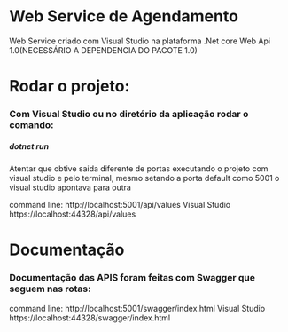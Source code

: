 # Web Service de Agendamento
Web Service criado com Visual Studio na plataforma .Net core Web Api 1.0(NECESSÁRIO A DEPENDENCIA DO PACOTE 1.0)

# Rodar o projeto:
### Com Visual Studio ou no diretório da aplicação rodar o comando:
##### dotnet run

Atentar que obtive saida diferente de portas executando o projeto com visual studio e pelo terminal, mesmo setando a porta default como 5001 o visual studio apontava para outra

command line: http://localhost:5001/api/values
Visual Studio https://localhost:44328/api/values


# Documentação
### Documentação das APIS foram feitas com Swagger que seguem nas rotas:

command line: http://localhost:5001/swagger/index.html
Visual Studio https://localhost:44328/swagger/index.html


